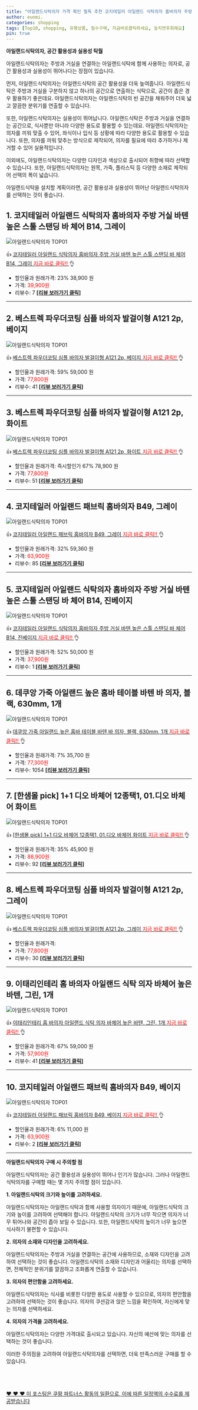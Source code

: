 ```yaml
---
title: "아일랜드식탁의자 가격 확인 필독 추천 코지테일러 아일랜드 식탁의자 홈바의자 주방 거실 바텐 높은 스툴 스탠딩 바 체어 B14, 그레이 비교 장점 구매가이드"
author: eunmi.
categories: shopping
tags: [Top10, shopping, 유행상품, 필수구매, 지금바로클릭하세요, 놓치면후회해요]
pin: true
---
```

**아일랜드식탁의자, 공간 활용성과 실용성 탁월**

아일랜드식탁의자는 주방과 거실을 연결하는 아일랜드식탁에 함께 사용하는 의자로, 공간 활용성과 실용성이 뛰어나다는 장점이 있습니다.

먼저, 아일랜드식탁의자는 아일랜드식탁의 공간 활용성을 더욱 높여줍니다. 아일랜드식탁은 주방과 거실을 구분하지 않고 하나의 공간으로 연출하는 식탁으로, 공간이 좁은 경우 활용하기 좋은데요. 아일랜드식탁의자는 아일랜드식탁의 빈 공간을 채워주어 더욱 넓고 깔끔한 분위기를 연출할 수 있습니다.

또한, 아일랜드식탁의자는 실용성이 뛰어납니다. 아일랜드식탁은 주방과 거실을 연결하는 공간으로, 식사뿐만 아니라 다양한 용도로 활용할 수 있는데요. 아일랜드식탁의자는 의자를 끼워 맞출 수 있어, 좌식이나 입식 등 상황에 따라 다양한 용도로 활용할 수 있습니다. 또한, 의자를 끼워 맞추는 방식으로 제작되어, 의자를 필요에 따라 추가하거나 제거할 수 있어 실용적입니다.

이외에도, 아일랜드식탁의자는 다양한 디자인과 색상으로 출시되어 취향에 따라 선택할 수 있습니다. 또한, 아일랜드식탁의자는 원목, 가죽, 플라스틱 등 다양한 소재로 제작되어 선택의 폭이 넓습니다.

아일랜드식탁을 설치할 계획이라면, 공간 활용성과 실용성이 뛰어난 아일랜드식탁의자를 선택하는 것이 좋습니다.

   

## 1. 코지테일러 아일랜드 식탁의자 홈바의자 주방 거실 바텐 높은 스툴 스탠딩 바 체어 B14, 그레이

![아일랜드식탁의자 TOP01](https://thumbnail6.coupangcdn.com/thumbnails/remote/230x230ex/image/vendor_inventory/56f8/29e6fa3c9580745589b34e694b7e5f35d4f39c07d56c6d3159dae737f6c6.jpg)


👍 [코지테일러 아일랜드 식탁의자 홈바의자 주방 거실 바텐 높은 스툴 스탠딩 바 체어 B14, 그레이 <font color=red> 지금 바로 클릭!! </font> ](https://link.coupang.com/re/AFFSDP?lptag=AF3617701&subid=GithubCoopas&pageKey=2170508171&traceid=V0-153&itemId=3692275293&vendorItemId=71677592438) 👌 


- 할인율과 원래가격: 23%  38,900   원
- 가격: <span style='color:red'>39,900원</span>
- 리뷰수: 7  [**[리뷰 보러가기 클릭]**](https://link.coupang.com/re/AFFSDP?lptag=AF3617701&subid=GithubCoopas&pageKey=2170508171&traceid=V0-153&itemId=3692275293&vendorItemId=71677592438)

---


   

## 2. 베스트렉 파우더코팅 심플 바의자 발걸이형 A121 2p, 베이지

![아일랜드식탁의자 TOP01](https://thumbnail7.coupangcdn.com/thumbnails/remote/230x230ex/image/rs_quotation_api/4ry0jop9/47681503a45c4abca2c59b968a54a03d.jpg)


👍 [베스트렉 파우더코팅 심플 바의자 발걸이형 A121 2p, 베이지 <font color=red> 지금 바로 클릭!! </font> ](https://link.coupang.com/re/AFFSDP?lptag=AF3617701&subid=GithubCoopas&pageKey=6374152072&traceid=V0-153&itemId=5496504122&vendorItemId=74640150309) 👌 


- 할인율과 원래가격: 59%  59,000   원
- 가격: <span style='color:red'>77,800원</span>
- 리뷰수: 41  [**[리뷰 보러가기 클릭]**](https://link.coupang.com/re/AFFSDP?lptag=AF3617701&subid=GithubCoopas&pageKey=6374152072&traceid=V0-153&itemId=5496504122&vendorItemId=74640150309)

---


   

## 3. 베스트렉 파우더코팅 심플 바의자 발걸이형 A121 2p, 화이트

![아일랜드식탁의자 TOP01](https://thumbnail9.coupangcdn.com/thumbnails/remote/230x230ex/image/rs_quotation_api/r8rk3ipj/196ee2433088495db4890ca271b90f23.jpg)


👍 [베스트렉 파우더코팅 심플 바의자 발걸이형 A121 2p, 화이트 <font color=red> 지금 바로 클릭!! </font> ](https://link.coupang.com/re/AFFSDP?lptag=AF3617701&subid=GithubCoopas&pageKey=6374152072&traceid=V0-153&itemId=5496504126&vendorItemId=74640150336) 👌 


- 할인율과 원래가격: 즉시할인가 67%  78,900   원
- 가격: <span style='color:red'>77,800원</span>
- 리뷰수: 51  [**[리뷰 보러가기 클릭]**](https://link.coupang.com/re/AFFSDP?lptag=AF3617701&subid=GithubCoopas&pageKey=6374152072&traceid=V0-153&itemId=5496504126&vendorItemId=74640150336)

---


   

## 4. 코지테일러 아일랜드 패브릭 홈바의자 B49, 그레이

![아일랜드식탁의자 TOP01](https://thumbnail6.coupangcdn.com/thumbnails/remote/230x230ex/image/retail/images/2021/06/09/11/9/c2ee668c-b9f1-4bbb-ad97-0131fac4769e.jpg)


👍 [코지테일러 아일랜드 패브릭 홈바의자 B49, 그레이 <font color=red> 지금 바로 클릭!! </font> ](https://link.coupang.com/re/AFFSDP?lptag=AF3617701&subid=GithubCoopas&pageKey=5647899514&traceid=V0-153&itemId=9233334734&vendorItemId=76518985876) 👌 


- 할인율과 원래가격: 32%  59,360   원
- 가격: <span style='color:red'>63,900원</span>
- 리뷰수: 85  [**[리뷰 보러가기 클릭]**](https://link.coupang.com/re/AFFSDP?lptag=AF3617701&subid=GithubCoopas&pageKey=5647899514&traceid=V0-153&itemId=9233334734&vendorItemId=76518985876)

---


   

## 5. 코지테일러 아일랜드 식탁의자 홈바의자 주방 거실 바텐 높은 스툴 스탠딩 바 체어 B14, 진베이지

![아일랜드식탁의자 TOP01](https://thumbnail6.coupangcdn.com/thumbnails/remote/230x230ex/image/vendor_inventory/56f8/29e6fa3c9580745589b34e694b7e5f35d4f39c07d56c6d3159dae737f6c6.jpg)


👍 [코지테일러 아일랜드 식탁의자 홈바의자 주방 거실 바텐 높은 스툴 스탠딩 바 체어 B14, 진베이지 <font color=red> 지금 바로 클릭!! </font> ](https://link.coupang.com/re/AFFSDP?lptag=AF3617701&subid=GithubCoopas&pageKey=2170508171&traceid=V0-153&itemId=3692275300&vendorItemId=71677592519) 👌 


- 할인율과 원래가격: 52%  50,000   원
- 가격: <span style='color:red'>37,900원</span>
- 리뷰수: 1  [**[리뷰 보러가기 클릭]**](https://link.coupang.com/re/AFFSDP?lptag=AF3617701&subid=GithubCoopas&pageKey=2170508171&traceid=V0-153&itemId=3692275300&vendorItemId=71677592519)

---


   

## 6. 데쿠앙 가죽 아일랜드 높은 홈바 테이블 바텐 바 의자, 블랙, 630mm, 1개

![아일랜드식탁의자 TOP01](https://thumbnail6.coupangcdn.com/thumbnails/remote/230x230ex/image/vendor_inventory/23a2/4e2cdc1439aad141cba963452dbaf7f560b4480974de7e6a7e9cb8e5f1e6.jpg)


👍 [데쿠앙 가죽 아일랜드 높은 홈바 테이블 바텐 바 의자, 블랙, 630mm, 1개 <font color=red> 지금 바로 클릭!! </font> ](https://link.coupang.com/re/AFFSDP?lptag=AF3617701&subid=GithubCoopas&pageKey=7590599177&traceid=V0-153&itemId=20057453646&vendorItemId=83947182442) 👌 


- 할인율과 원래가격: 7%  35,700   원
- 가격: <span style='color:red'>77,300원</span>
- 리뷰수: 1054  [**[리뷰 보러가기 클릭]**](https://link.coupang.com/re/AFFSDP?lptag=AF3617701&subid=GithubCoopas&pageKey=7590599177&traceid=V0-153&itemId=20057453646&vendorItemId=83947182442)

---


   

## 7. [한샘몰 pick] 1+1 디오 바체어 12종택1, 01.디오 바체어 화이트

![아일랜드식탁의자 TOP01](https://thumbnail6.coupangcdn.com/thumbnails/remote/230x230ex/image/vendor_inventory/5a34/31079092a525154898bd40ac317d510cda18ff6998181ad32276f3591a8f.jpg)


👍 [[한샘몰 pick] 1+1 디오 바체어 12종택1, 01.디오 바체어 화이트 <font color=red> 지금 바로 클릭!! </font> ](https://link.coupang.com/re/AFFSDP?lptag=AF3617701&subid=GithubCoopas&pageKey=7381359219&traceid=V0-153&itemId=19063440594&vendorItemId=78100618615) 👌 


- 할인율과 원래가격: 35%  45,900   원
- 가격: <span style='color:red'>88,900원</span>
- 리뷰수: 92  [**[리뷰 보러가기 클릭]**](https://link.coupang.com/re/AFFSDP?lptag=AF3617701&subid=GithubCoopas&pageKey=7381359219&traceid=V0-153&itemId=19063440594&vendorItemId=78100618615)

---


   

## 8. 베스트렉 파우더코팅 심플 바의자 발걸이형 A121 2p, 그레이

![아일랜드식탁의자 TOP01](https://thumbnail7.coupangcdn.com/thumbnails/remote/230x230ex/image/rs_quotation_api/pmegsj5x/68aae74f6aa24ab99b6777235fdb02ba.jpg)


👍 [베스트렉 파우더코팅 심플 바의자 발걸이형 A121 2p, 그레이 <font color=red> 지금 바로 클릭!! </font> ](https://link.coupang.com/re/AFFSDP?lptag=AF3617701&subid=GithubCoopas&pageKey=6374152072&traceid=V0-153&itemId=5496504120&vendorItemId=74640150349) 👌 


- 할인율과 원래가격: 
- 가격: <span style='color:red'>77,800원</span>
- 리뷰수: 30  [**[리뷰 보러가기 클릭]**](https://link.coupang.com/re/AFFSDP?lptag=AF3617701&subid=GithubCoopas&pageKey=6374152072&traceid=V0-153&itemId=5496504120&vendorItemId=74640150349)

---


   

## 9. 이태리인테리 홈 바의자 아일랜드 식탁 의자 바체어 높은 바텐, 그린, 1개

![아일랜드식탁의자 TOP01](https://thumbnail6.coupangcdn.com/thumbnails/remote/230x230ex/image/vendor_inventory/ae66/b0dd8282d841925b93c31b9caef92ee5052743d68ab0082bd51b5f3d43ae.jpg)


👍 [이태리인테리 홈 바의자 아일랜드 식탁 의자 바체어 높은 바텐, 그린, 1개 <font color=red> 지금 바로 클릭!! </font> ](https://link.coupang.com/re/AFFSDP?lptag=AF3617701&subid=GithubCoopas&pageKey=7643593550&traceid=V0-153&itemId=20317465379&vendorItemId=87400802826) 👌 


- 할인율과 원래가격: 67%  59,000   원
- 가격: <span style='color:red'>57,900원</span>
- 리뷰수: 41  [**[리뷰 보러가기 클릭]**](https://link.coupang.com/re/AFFSDP?lptag=AF3617701&subid=GithubCoopas&pageKey=7643593550&traceid=V0-153&itemId=20317465379&vendorItemId=87400802826)

---


   

## 10. 코지테일러 아일랜드 패브릭 홈바의자 B49, 베이지

![아일랜드식탁의자 TOP01](https://thumbnail8.coupangcdn.com/thumbnails/remote/230x230ex/image/retail/images/2021/06/09/11/5/a19f4049-e274-4a17-951c-353b9640bc50.jpg)


👍 [코지테일러 아일랜드 패브릭 홈바의자 B49, 베이지 <font color=red> 지금 바로 클릭!! </font> ](https://link.coupang.com/re/AFFSDP?lptag=AF3617701&subid=GithubCoopas&pageKey=5647899514&traceid=V0-153&itemId=9233334727&vendorItemId=76518985854) 👌 


- 할인율과 원래가격: 6%  11,000   원
- 가격: <span style='color:red'>63,900원</span>
- 리뷰수: 2  [**[리뷰 보러가기 클릭]**](https://link.coupang.com/re/AFFSDP?lptag=AF3617701&subid=GithubCoopas&pageKey=5647899514&traceid=V0-153&itemId=9233334727&vendorItemId=76518985854)

---
**아일랜드식탁의자 구매 시 주의할 점**

아일랜드식탁의자는 공간 활용성과 실용성이 뛰어나 인기가 많습니다. 그러나 아일랜드식탁의자를 구매할 때는 몇 가지 주의할 점이 있습니다.

**1. 아일랜드식탁의 크기와 높이를 고려하세요.**

아일랜드식탁의자는 아일랜드식탁과 함께 사용할 의자이기 때문에, 아일랜드식탁의 크기와 높이를 고려하여 선택해야 합니다. 아일랜드식탁의 크기가 너무 작으면 의자가 너무 튀어나와 공간이 좁아 보일 수 있습니다. 또한, 아일랜드식탁의 높이가 너무 높으면 식사하기 불편할 수 있습니다.

**2. 의자의 소재와 디자인을 고려하세요.**

아일랜드식탁의자는 주방과 거실을 연결하는 공간에 사용하므로, 소재와 디자인을 고려하여 선택하는 것이 좋습니다. 아일랜드식탁의 소재와 디자인과 어울리는 의자를 선택하면, 전체적인 분위기를 깔끔하고 조화롭게 연출할 수 있습니다.

**3. 의자의 편안함을 고려하세요.**

아일랜드식탁의자는 식사를 비롯한 다양한 용도로 사용할 수 있으므로, 의자의 편안함을 고려하여 선택하는 것이 좋습니다. 의자의 쿠션감과 앉은 느낌을 확인하여, 자신에게 맞는 의자를 선택하세요.

**4. 의자의 가격을 고려하세요.**

아일랜드식탁의자는 다양한 가격대로 출시되고 있습니다. 자신의 예산에 맞는 의자를 선택하는 것이 좋습니다.

이러한 주의점을 고려하여 아일랜드식탁의자를 선택하면, 더욱 만족스러운 구매를 할 수 있습니다.<br><br><br><br><br> [ ❤ ❤ ❤ 이 포스팅은 쿠팡 파트너스 활동의 일환으로, 이에 따른 일정액의 수수료를 제공받습니다](https://link.coupang.com/a/bcEFyh)